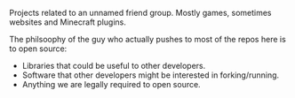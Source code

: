 Projects related to an unnamed friend group. Mostly games, sometimes websites and Minecraft plugins.

The philsoophy of the guy who actually pushes to most of the repos here is to open source:

- Libraries that could be useful to other developers.
- Software that other developers might be interested in forking/running.
- Anything we are legally required to open source.
